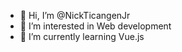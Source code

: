 - 👋 Hi, I’m @NickTicangenJr
- 👀 I’m interested in Web development
- 🌱 I’m currently learning Vue.js

<!---
NickTicangenJr/NickTicangenJr is a ✨ special ✨ repository because its `README.md` (this file) appears on your GitHub profile.
You can click the Preview link to take a look at your changes.
--->

